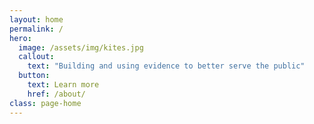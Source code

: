 ```yaml
---
layout: home
permalink: /
hero:
  image: /assets/img/kites.jpg
  callout:
    text: "Building and using evidence to better serve the public"
  button:
    text: Learn more
    href: /about/
class: page-home
---
```

